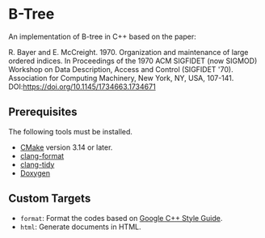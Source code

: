 # B-Tree

An implementation of B-tree in C++ based on the paper:

R. Bayer and E. McCreight. 1970. Organization and maintenance of large ordered indices. In Proceedings of the 1970 ACM SIGFIDET (now SIGMOD) Workshop on Data Description, Access and Control (SIGFIDET '70). Association for Computing Machinery, New York, NY, USA, 107-141. DOI:https://doi.org/10.1145/1734663.1734671

## Prerequisites

The following tools must be installed.

- [CMake](https://cmake.org) version 3.14 or later.
- [clang-format](https://clang.llvm.org/docs/ClangFormat.html)
- [clang-tidy](https://clang.llvm.org/extra/clang-tidy/)
- [Doxygen](http://www.doxygen.org/)

## Custom Targets

- `format`: Format the codes based on [Google C++ Style Guide](https://google.github.io/styleguide/cppguide.html).
- `html`: Generate documents in HTML.
